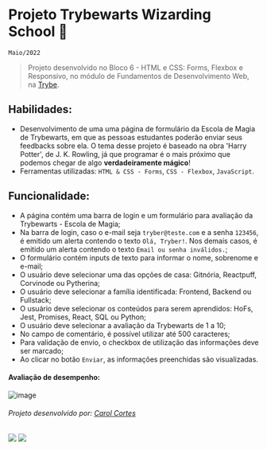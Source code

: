 # Projeto Trybewarts Wizarding School :mage:
``Maio/2022``

> Projeto desenvolvido no Bloco 6 - HTML e CSS: Forms, Flexbox e Responsivo, no módulo de Fundamentos de Desenvolvimento Web, na [Trybe](https://www.betrybe.com/).

## Habilidades:
 - Desenvolvimento de uma uma página de formulário da Escola de Magia de Trybewarts, em que as pessoas estudantes poderão enviar seus feedbacks sobre ela. O tema desse projeto é baseado na obra 'Harry Potter', de J. K. Rowling, já que programar é o mais próximo que podemos chegar de algo **verdadeiramente mágico**!
 - Ferramentas utilizadas: ``HTML & CSS - Forms``, ``CSS - Flexbox``, ``JavaScript``.
 
 
 ## Funcionalidade:
  - A página contém uma barra de login e um formulário para avaliação da Trybewarts - Escola de Magia;
  - Na barra de login, caso o e-mail seja ``tryber@teste.com`` e a senha ``123456``, é emitido um alerta contendo o texto ``Olá, Tryber!``. Nos demais casos, é emitido um alerta contendo o texto ``Email ou senha inválidos.``;
  - O formulário contém inputs de texto para informar o nome, sobrenome e e-mail;
  - O usuário deve selecionar uma das opções de casa: Gitnória, Reactpuff, Corvinode ou Pytherina;
  - O usuário deve selecionar a família identificada: Frontend, Backend ou Fullstack;
  - O usuário deve selecionar os conteúdos para serem aprendidos: HoFs, Jest, Promises, React, SQL ou Python;
  - O usuário deve selecionar a avaliação da Trybewarts de 1 a 10;
  - No campo de comentário, é possível utilizar até 500 caracteres;
  - Para validação de envio, o checkbox de utilização das informações deve ser marcado;
  - Ao clicar no botão ``Enviar``, as informações preenchidas são visualizadas.

 #### Avaliação de desempenho:
 
![image](https://user-images.githubusercontent.com/98475840/203175150-5ba8234a-d2e1-4396-b0b7-69df9c03785b.png)

###### Projeto desenvolvido por: [Carol Cortes](https://github.com/carolcortes)

  <a href = "mailto:caroline.ocortes@gmail.com"><img src="https://img.shields.io/badge/-Gmail-%23333?style=for-the-badge&logo=gmail&logoColor=white" target="_blank"></a>
  <a href="https://www.linkedin.com/in/carolinecortess/" target="_blank"><img src="https://img.shields.io/badge/-LinkedIn-%230077B5?style=for-the-badge&logo=linkedin&logoColor=white"></a>
